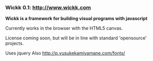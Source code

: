 ### Wickk 0.1: http://www.wickk.com

**Wickk is a framework for building visual programs with javascript**

Currently works in the browser with the HTML5 canvas.

License coming soon, but will be in line with standard 'opensource' projects.

Uses
jquery
Also
http://p.yusukekamiyamane.com/fonts/